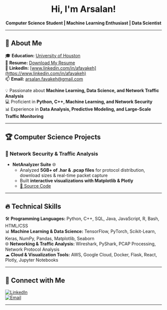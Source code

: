 <h1 align="center">Hi, I'm Arsalan! </h1>

<p align="center">
  <b>Computer Science Student | Machine Learning Enthusiast | Data Scientist</b>
</p>

---

## 📌 About Me  

🎓 **Education:** [University of Houston](https://www.uh.edu/nsm/computer-science/)  
📂 **Resume:** [Download My Resume](https://github.com/afavakeh/afavakeh22/blob/main/RESUME_5.pdf)  
🔗 **LinkedIn:** [www.linkedin.com/in/afavakeh](https://www.linkedin.com/in/afavakeh)  
📫 **Email:** arsalan.favakeh@gmail.com  

💡 Passionate about **Machine Learning, Data Science, and Network Traffic Analysis**  
💻 Proficient in **Python, C++, Machine Learning, and Network Security**  
📊 Experience in **Data Analysis, Predictive Modeling, and Large-Scale Traffic Monitoring**  

---

## 🏆 **Computer Science Projects**  
  

### 🔹 Network Security & Traffic Analysis  
- **NetAnalyzer Suite** 🌐  
  - Analyzed **5GB+ of .har & .pcap files** for protocol distribution, download sizes & real-time packet capture  
  - Built **interactive visualizations with Matplotlib & Plotly**  
  - [🔗 Source Code](https://github.com/your-github/net-analyzer-suite)  



---

## 🔥 **Technical Skills**  

🛠 **Programming Languages:** Python, C++, SQL, Java, JavaScript, R, Bash, HTML/CSS  
📊 **Machine Learning & Data Science:** TensorFlow, PyTorch, Scikit-Learn, Keras, NumPy, Pandas, Matplotlib, Seaborn  
🌐 **Networking & Traffic Analysis:** Wireshark, PyShark, PCAP Processing, Network Protocol Analysis  
☁ **Cloud & Visualization Tools:** AWS, Google Cloud, Docker, Flask, React, Plotly, Jupyter Notebooks  

---


## 🤝 **Connect with Me**  

[![LinkedIn](https://img.shields.io/badge/-LinkedIn-blue?style=flat-square&logo=linkedin)](https://www.linkedin.com/in/afavakeh)  
[![Email](https://img.shields.io/badge/-Email-red?style=flat-square&logo=gmail)](mailto:arsalan.favakeh@gmail.com)  

---


